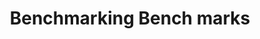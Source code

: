 ---
title: Benchmarking Bench marks
longTitle: 'Benchmarking, Bench marks'
tags:
- gccommon
use:
- "[[Benchmarks]]"
---